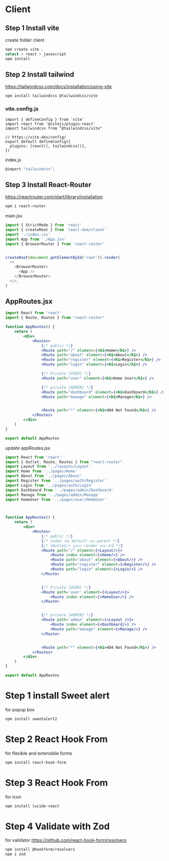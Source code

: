 # Client

## Step 1 Install vite
create folder client
```bash
npm create vite .
select > react > javascript
npm install
```

## Step 2 Install tailwind
https://tailwindcss.com/docs/installation/using-vite
```bash
npm install tailwindcss @tailwindcss/vite
```
### vite.config.js
```
import { defineConfig } from 'vite'
import react from '@vitejs/plugin-react'
import tailwindcss from "@tailwindcss/vite"

// https://vite.dev/config/
export default defineConfig({
  plugins: [react(), tailwindcss()],
})

```
index.js
```js
@import "tailwindcss";
```

## Step 3 Install React-Router
https://reactrouter.com/start/library/installation
```bash
npm i react-router
```
main.jsx
```js
import { StrictMode } from 'react'
import { createRoot } from 'react-dom/client'
import './index.css'
import App from './App.jsx'
import { BrowserRouter } from 'react-router'


createRoot(document.getElementById('root')).render(
  <>
    <BrowserRouter>
      <App />
    </BrowserRouter>
  </>,
)

```

## AppRoutes.jsx
```jsx
import React from 'react'
import { Route, Routes } from "react-router"

function AppRoutes() {
    return (
        <div>
            <Routes>
                {/* public */}
                <Route path="/" element={<h1>Home</h1>} />
                <Route path="about" element={<h1>About</h1>} />
                <Route path="register" element={<h1>Register</h1>} />
                <Route path="login" element={<h1>Login</h1>} />

                {/* Private [USER] */}
                <Route path="user" element={<h1>Home User</h1>} />

                {/* private [ADMIN] */}
                <Route path="dashboard" element={<h1>Dashboard</h1>} />
                <Route path="manage" element={<h1>Manage</h1>} />


                <Route path="*" element={<h1>404 Not Found</h1>} />
            </Routes>
        </div>
    )
}

export default AppRoutes
```
update appRoutes.jsx

```jsx
import React from 'react'
import { Outlet, Route, Routes } from "react-router"
import Layout from '../layouts/Layout'
import Home from '../pages/Home'
import About from '../pages/About'
import Register from '../pages/auth/Register'
import Login from '../pages/auth/Login'
import Dashboard from '../pages/admin/Dashboard'
import Manage from '../pages/admin/Manage'
import HomeUser from '../pages/user/HomeUser'



function AppRoutes() {
    return (
        <div>
            <Routes>
                {/* public */}
                {/* index เป็น default ของ parent */}
                {/* <Outlet/> ลูกๆจะ render ผ่าน ตัวนี้ */}
                <Route path="/" element={<Layout/>}>
                    <Route index element={<Home/>} />
                    <Route path="about" element={<About/>} />
                    <Route path="register" element={<Register/>} />
                    <Route path="login" element={<Login/>} />
                </Route>


                {/* Private [USER] */}
                <Route path='user' element={<Layout/>}>
                    <Route index element={<HomeUser/>} />
                </Route>


                {/* private [ADMIN] */}
                <Route path='admin' element={<Layout />}>
                    <Route index element={<Dashboard/>} />
                    <Route path="manage" element={<Manage/>} />
                </Route>


                <Route path="*" element={<h1>404 Not Found</h1>} />
            </Routes>
        </div>
    )
}

export default AppRoutes
```

# Step 1 install Sweet alert
for popup box
```bash
npm install sweetalert2
```
# Step 2 React Hook From
for flexible and extensible forms
```bash
npm install react-hook-form
```
# Step 3 React Hook From
for icon 
```bash
npm install lucide-react
```
# Step 4 Validate with Zod
for validator https://github.com/react-hook-form/resolvers
```bash
npm install @hookform/resolvers
npm i zod
```

